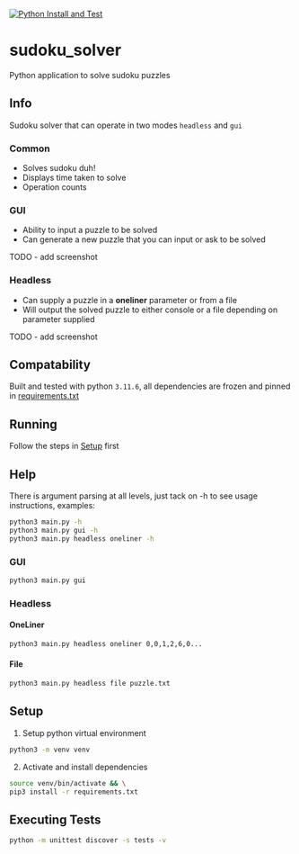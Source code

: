 [![Python Install and Test](https://github.com/crowz-fx/sudoku_solver/actions/workflows/intall-and-test.yaml/badge.svg)](https://github.com/crowz-fx/sudoku_solver/actions/workflows/intall-and-test.yaml)

# sudoku_solver
Python application to solve sudoku puzzles

## Info
Sudoku solver that can operate in two modes `headless` and `gui`

### Common
- Solves sudoku duh!
- Displays time taken to solve
- Operation counts

### GUI
- Ability to input a puzzle to be solved
- Can generate a new puzzle that you can input or ask to be solved

TODO - add screenshot

### Headless
- Can supply a puzzle in a <b>oneliner</b> parameter or from a file
- Will output the solved puzzle to either console or a file depending on parameter supplied

TODO - add screenshot

## Compatability
Built and tested with python `3.11.6`, all dependencies are frozen and pinned in [requirements.txt](requirements.txt)

## Running
Follow the steps in [Setup](#setup) first

## Help
There is argument parsing at all levels, just tack on -h to see usage instructions, examples:
```bash
python3 main.py -h
python3 main.py gui -h
python3 main.py headless oneliner -h
```

### GUI
```bash
python3 main.py gui
```

### Headless
#### OneLiner
```bash
python3 main.py headless oneliner 0,0,1,2,6,0...
```

#### File
```bash
python3 main.py headless file puzzle.txt
```

## Setup
1. Setup python virtual environment
```bash
python3 -m venv venv
```
2. Activate and install dependencies
```bash
source venv/bin/activate && \
pip3 install -r requirements.txt
```

## Executing Tests
```bash
python -m unittest discover -s tests -v
```

